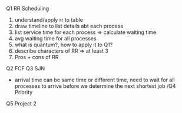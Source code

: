 Q1 RR Scheduling
1. understand/apply rr to table
2. draw timeline to list details abt each process
3. list service time for each process => calculate waiting time
4. avg waiting time for all processes
5. what is quantum?, how to apply it to Q1?
6. describe characters of RR => at least 3
7. Pros + cons of RR

Q2 FCF
Q3 SJN
- arrival time can be same time or different time, need to wait for all processes to arrive before we determine the next shortest job
/Q4 Priority

Q5 Project 2
